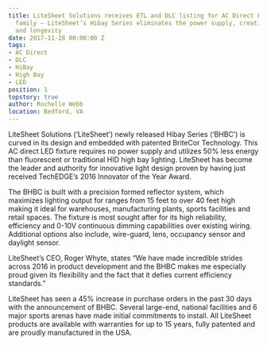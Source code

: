 ```yaml
---
title: LiteSheet Solutions receives ETL and DLC listing for AC Direct LED HiBay lighting
  family – LiteSheet’s Hibay Series eliminates the power supply, creating higher reliability
  and longevity
date: 2017-11-28 00:00:00 Z
tags:
- AC Direct
- DLC
- HiBay
- High Bay
- LED
position: 1
topstory: true
author: Rochelle Webb
location: Bedford, VA
---
```


LiteSheet Solutions (‘LiteSheet’) newly released Hibay Series (‘BHBC’) is curved in its design and embedded with patented BriteCor Technology. This AC direct LED fixture requires no power supply and utilizes 50% less energy than fluorescent or traditional HID high bay lighting. LiteSheet has become the leader and authority for innovative light design proven by having just received TechEDGE’s 2016 Innovator of the Year Award.

The BHBC is built with a precision formed reflector system, which maximizes lighting output for ranges from 15 feet to over 40 feet high making it ideal for warehouses, manufacturing plants, sports facilities and retail spaces. The fixture is most sought after for its high reliability, efficiency and 0-10V continuous dimming capabilities over existing wiring. Additional options also include, wire-guard, lens, occupancy sensor and daylight sensor.

LiteSheet’s CEO, Roger Whyte, states “We have made incredible strides across 2016 in product development and the BHBC makes me especially proud given its flexibility and the fact that it defies current efficiency standards.”

LiteSheet has seen a 45% increase in purchase orders in the past 30 days with the announcement of BHBC. Several large-end, national facilities and 6 major sports arenas have made initial commitments to install. All LiteSheet products are available with warranties for up to 15 years, fully patented and are proudly manufactured in the USA.